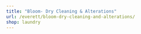 ```yaml
---
title: "Bloom- Dry Cleaning & Alterations"
url: /everett/bloom-dry-cleaning-and-alterations/
shop: laundry
---
```

